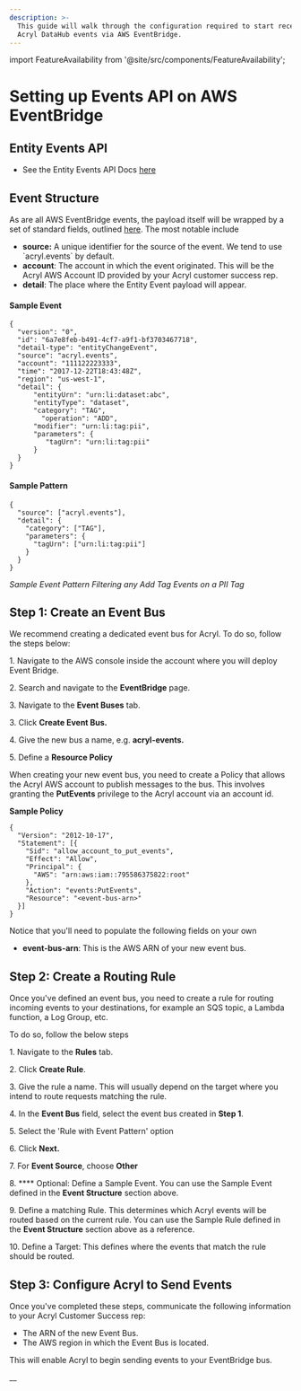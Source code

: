 ```yaml
---
description: >-
  This guide will walk through the configuration required to start receiving
  Acryl DataHub events via AWS EventBridge.
---
```

import FeatureAvailability from '@site/src/components/FeatureAvailability';


# Setting up Events API on AWS EventBridge
<FeatureAvailability saasOnly />

## Entity Events API

* See the Entity Events API Docs [here](docs/managed-datahub/datahub-api/entity-events-api.md)

## Event Structure

As are all AWS EventBridge events, the payload itself will be wrapped by a set of standard fields, outlined [here](https://docs.aws.amazon.com/eventbridge/latest/userguide/eb-events.html). The most notable include

* **source:** A unique identifier for the source of the event. We tend to use \`acryl.events\` by default.
* **account**: The account in which the event originated. This will be the Acryl AWS Account ID provided by your Acryl customer success rep.
* **detail**: The place where the Entity Event payload will appear.

#### Sample Event

```
{
  "version": "0",
  "id": "6a7e8feb-b491-4cf7-a9f1-bf3703467718",
  "detail-type": "entityChangeEvent",
  "source": "acryl.events",
  "account": "111122223333",
  "time": "2017-12-22T18:43:48Z",
  "region": "us-west-1",
  "detail": {
      "entityUrn": "urn:li:dataset:abc",
      "entityType": "dataset",
      "category": "TAG",
        "operation": "ADD",
      "modifier": "urn:li:tag:pii",
      "parameters": {
         "tagUrn": "urn:li:tag:pii"
      }
  }
}
```

#### Sample Pattern

```
{ 
  "source": ["acryl.events"], 
  "detail": {
    "category": ["TAG"],
    "parameters": {
      "tagUrn": ["urn:li:tag:pii"]
    }
  }
}
```

_Sample Event Pattern Filtering any Add Tag Events on a PII Tag_

## Step 1: Create an Event Bus

We recommend creating a dedicated event bus for Acryl. To do so, follow the steps below:

1\. Navigate to the AWS console inside the account where you will deploy Event Bridge.

2\. Search and navigate to the **EventBridge** page.

3\. Navigate to the **Event Buses** tab.

3\. Click **Create Event Bus.**

4\. Give the new bus a name, e.g. **acryl-events.**

5\. Define a **Resource Policy**

When creating your new event bus, you need to create a Policy that allows the Acryl AWS account to publish messages to the bus. This involves granting the **PutEvents** privilege to the Acryl account via an account id.

**Sample Policy**

```
{
  "Version": "2012-10-17",
  "Statement": [{
    "Sid": "allow_account_to_put_events",
    "Effect": "Allow",
    "Principal": {
      "AWS": "arn:aws:iam::795586375822:root"
    },
    "Action": "events:PutEvents",
    "Resource": "<event-bus-arn>"
  }]
}
```

Notice that you'll need to populate the following fields on your own

* **event-bus-arn**: This is the AWS ARN of your new event bus.

## Step 2: Create a Routing Rule

Once you've defined an event bus, you need to create a rule for routing incoming events to your destinations, for example an SQS topic, a Lambda function, a Log Group, etc.

To do so, follow the below steps

1\. Navigate to the **Rules** tab.

2\. Click **Create Rule**.

3\. Give the rule a name. This will usually depend on the target where you intend to route requests matching the rule.

4\. In the **Event Bus** field, select the event bus created in **Step 1**.

5\. Select the 'Rule with Event Pattern' option

6\. Click **Next.**

7\. For **Event Source**, choose **Other**

8\. **** Optional: Define a Sample Event. You can use the Sample Event defined in the **Event Structure** section above.

9\. Define a matching Rule. This determines which Acryl events will be routed based on the current rule. You can use the Sample Rule defined in the **Event Structure** section above as a reference.

10\. Define a Target: This defines where the events that match the rule should be routed.



## Step 3: Configure Acryl to Send Events

Once you've completed these steps, communicate the following information to your Acryl Customer Success rep:

* The ARN of the new Event Bus.
* The AWS region in which the Event Bus is located.

This will enable Acryl to begin sending events to your EventBridge bus.



__
